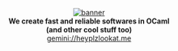 <p align="center">
  <a href="https://heyplzlookat.me/"><img src="https://user-images.githubusercontent.com/63865385/211930158-c79e34d8-ebfb-4bb4-85bf-45136e80f8b0.png" alt="banner"/></a><br />
  <strong>We create fast and reliable softwares in OCaml</strong><br />
  <strong>(and other cool stuff too)</strong><br />
  <a href="https://heyplzlookat.me/">gemini://heyplzlookat.me</a>
</p>
